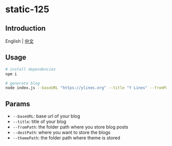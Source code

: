 # static-125

## Introduction

English | [中文](https://cn.ylines.org/static-y.html)

## Usage

```bash
# install dependencies
npm i

# generate blog
node index.js --baseURL "https://ylines.org" --title "Y Lines" --fromPath "posts" --destPath "build" --themePath "themes/ylines.org"
```

## Params

- `--baseURL`: base url of your blog
- `--title`: title of your blog
- `--fromPath`: the folder path where you store blog posts
- `--destPath`: where you want to store the blogs
- `--themePath`: the folder path where theme is stored
